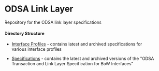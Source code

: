 # ODSA Link Layer

Repository for the ODSA link layer specifications

#### Directory Structure

* [Interface Profiles](Interface%20Profiles) - contains latest and archived
  specifications for various interface profiles

* [Specifications](Specifications) - contains the latest and archived versions
  of the "ODSA Transaction and Link Layer Specification for BoW Interfaces"
